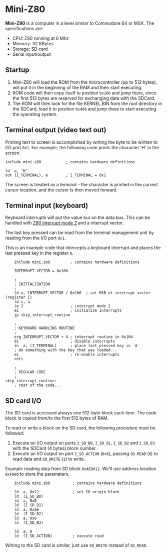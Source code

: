 # Mini-Z80

**Mini-Z80** is a computer in a level similar to Commodore 64 or MSX. The specifications are:

* CPU: Z80 running at 6 Mhz
* Memory: 32 KBytes
* Storage: SD card
* Serial input/output

## Startup

1. Mini-Z80 will load the ROM from the microcontroller (up to 512 bytes), will put it in the beginning of the RAM
and then start executing.
2. ROM code will then copy itself to position `0x200` and jump there, since the first 512 bytes are reserved for exchanging
data with the SDCard.
3. The ROM will then look for the file KERNEL.BIN from the root directory in the SDCard, load it to position `0x400` and
jump there to start executing the operating system.

## Terminal output (video text out)

Printing text to screen is accomplished by writing the byte to be written to I/O port `0x1`. For example, the following code prints the character 'H' in the screen.

```Assembly
include mini.z80           ; contains hardware definitions

ld  a, 'H'
out (I_TERMINAL), a        ; I_TERMINAL = 0x1
```

The screen is treated as a terminal - the character is printed in the current cursor location, and the cursor is then moved forward.

## Terminal input (keyboard)

Keyboard interrupts will put the value `0x4` on the data bus. This can be handled with 
[Z80 interrupt mode 2](https://z80journal.wordpress.com/2015/04/15/z80-interrupts/) and a interrupt vector.

The last key pressed can be read from the terminal management unit by reading from the I/O port `0x1`.

This is an example code that intercepts a keyboard interrupt and places the last pressed key in the register `A`.

```Assembly
    include mini.z80         ; contains hardware definitions

    INTERRUPT_VECTOR = 0x100

    ;
    ; INITIALIZATION
    ;
    ld a, INTERRUPT_VECTOR / 0x100  ; set MSB of interrupt vector (register I)
    ld i, a
    im 2                     ; interrupt mode 2
    ei                       ; initialize interrupts
    jp skip_interrupt_routine

    ;
    ; KEYBOARD HANDLING ROUTINE
    ;
    org INTERRUPT_VECTOR + 4 ; interrupt routine in 0x104
    di                       ; disable interrupts
    in  a, (I_TERMINAL)      ; place last pressed key in `A`
    ; do something with the key that was loaded...
    ei                       ; re-enable interrupts
    reti

    ; 
    ; REGULAR CODE
    ; 
skip_interrupt_routine:
    ; rest of the code...
```

## SD card I/O

The SD card is accessed always one 512-byte block each time. The code block is copied from/to the first 512 bytes of RAM.

To read or write a block on the SD card, the following procedure must be followed:

1. Execute an I/O output on ports `I_SD_B0`, `I_SD_B1`, `I_SD_B2` and `I_SD_B3` with the SDCard (4 bytes) block number.
2. Execute an I/O output on port `I_SD_ACTION` (`0x6`), passing `SD_READ` (`0`) to read data and `SD_WRITE` (`1`) to write.

Example reading data from SD block `0xAE0012`. We'll use address location `0xF000` to store the parameters.
 
```Assembly
    include mini.z80          ; contains hardware definitions

    ld  a, 0x12               ; set SD origin block
    ld  (I_SD_B0)
    ld  a, 0x0
    ld  (I_SD_B1)
    ld  a, 0xae
    ld  (I_SD_B2)
    ld  a, 0x0
    ld  (I_SD_B3)

    ld  a, 0
    ld  (I_SD_ACTION)         ; execute read
```

Writing to the SD card is similar, just use `SD_WRITE` instead of `SD_READ`.
